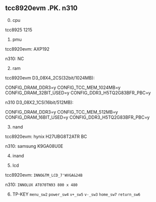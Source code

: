 tcc8920evm .PK. n310
-----------------------
0. cpu

 tcc8925 1215

1. pmu

tcc8920evm: AXP192

n310: NC

2. ram

tcc8920evm D3_08X4_2CS(32bit/1024MB):

CONFIG_DRAM_DDR3=y
CONFIG_TCC_MEM_1024MB=y
CONFIG_DRAM_32BIT_USED=y
CONFIG_DDR3_H5TQ2G83BFR_PBC=y

n310 D3_08X2_1CS(16bit/512MB):

CONFIG_DRAM_DDR3=y
CONFIG_TCC_MEM_512MB=y
CONFIG_DRAM_16BIT_USED=y
CONFIG_DDR3_H5TQ2G83BFR_PBC=y


3. nand

tcc8920evm: hynix H27UBG8T2ATR BC

n310: samsung K9GA08U0E

4. inand

5. lcd

tcc8920evm: `INNO&TM_LCD_7'WVGA&24B`

n310: `INNOLUX AT070TN93 800 x 480`

6. TP-KEY
`menu_sw2`
`power_sw4`
`v+_sw5`
`v-_sw3`
`home_sw7`
`return_sw6`
